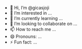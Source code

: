 - 👋 Hi, I’m @gicasjoji
- 👀 I’m interested in ...
- 🌱 I’m currently learning ...
- 💞️ I’m looking to collaborate on ...
- 📫 How to reach me ...
- 😄 Pronouns: ...
- ⚡ Fun fact: ...

<!---
gicasjoji/gicasjoji is a ✨ special ✨ repository because its `README.md` (this file) appears on your GitHub profile.
You can click the Preview link to take a look at your changes.
--->
